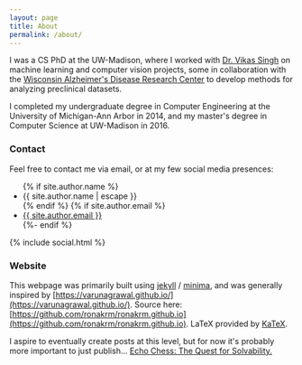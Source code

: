 ```yaml
---
layout: page
title: About
permalink: /about/
---
```


I was a CS PhD at the UW-Madison, where I worked with [Dr. Vikas Singh](https://biostat.wisc.edu/~vsingh) on machine learning and computer vision projects, some in collaboration with the [Wisconsin Alzheimer's Disease Research Center](https://adrc.wisc.edu) to develop methods for analyzing preclinical datasets.

I completed my undergraduate degree in Computer Engineering at the University of Michigan-Ann Arbor in 2014, and my master's degree in Computer Science at UW-Madison in 2016.

### Contact

Feel free to contact me via email, or at my few social media presences:
<ul class="contact-list">
    {% if site.author.name %}
        <li class="p-name">{{ site.author.name | escape }}</li>
    {% endif %}
    {% if site.author.email %}
        <li><a class="u-email" href="mailto:{{ site.author.email }}">{{ site.author.email }}</a></li>
        {%- endif %}
</ul>
{% include social.html %}

### Website

This webpage was primarily built using
[jekyll](jekyll-organization) /
[minima](https://github.com/jekyll/minima),
and was generally inspired by [https://varunagrawal.github.io/](https://varunagrawal.github.io/).
Source here: [https://github.com/ronakrm/ronakrm.github.io](https://github.com/ronakrm/ronakrm.github.io).
LaTeX provided by [KaTeX](https://katex.org/).

I aspire to eventually create posts at this level, but for now it's
probably more important to just publish...
[Echo Chess: The Quest for Solvability.](https://samiramly.com/chess)